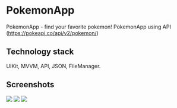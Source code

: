 # PokemonApp

PokemonApp - find your favorite pokemon!
PokemonApp using  API (https://pokeapi.co/api/v2/pokemon/)

## Technology stack
UIKit, MVVM, API, JSON, FileManager.

## Screenshots

![](https://github.com/MaksimIvshin/Innowise/blob/main/IntroPokemon.jpg)
![](https://github.com/MaksimIvshin/Innowise/blob/main/ListPokemon.jpg)
![](https://github.com/MaksimIvshin/Innowise/blob/main/DetailsPokemon.jpg)
